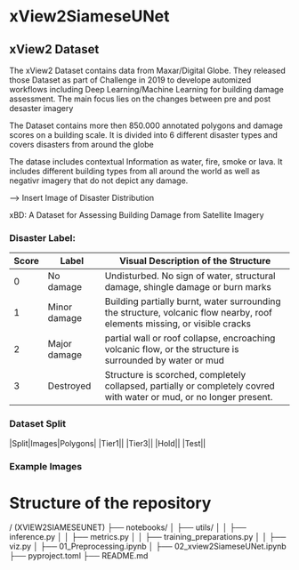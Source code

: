 # xView2SiameseUNet


## xView2 Dataset 
The xView2 Dataset contains data from Maxar/Digital Globe. They released those Dataset as part of Challenge in 2019 to develope automized workflows including Deep Learning/Machine Learning for building damage assessment. The main focus lies on the changes between pre and post desaster imagery

The Dataset contains more then 850.000 annotated polygons and damage scores on a building scale. It is divided into 6 different disaster types and covers disasters from around the globe

The datase includes contextual Information as water, fire, smoke or lava. It includes different building types from all around the world as well as negativr imagery that do not depict any damage.

--> Insert Image of Disaster Distribution

xBD: A Dataset for Assessing Building Damage from Satellite Imagery

### Disaster Label:

| Score | Label | Visual Description of the Structure |
| --- | --- | --- |
| 0 | No damage | Undisturbed. No sign of water, structural damage, shingle damage or burn marks |
| 1 | Minor damage | Building partially burnt, water surrounding the structure, volcanic flow nearby, roof elements missing, or visible cracks |
| 2 | Major damage | partial wall or roof collapse, encroaching volcanic flow, or the structure is surrounded by water or mud |
| 3 | Destroyed | Structure is scorched, completely collapsed, partially or completely covred with water or mud, or no longer present. |

### Dataset Split

|Split|Images|Polygons|
|Tier1||
|Tier3||
|Hold||
|Test||

### Example Images



# Structure of the repository
/ (XVIEW2SIAMESEUNET)
├── notebooks/
│   ├── utils/
│   │   ├── inference.py
│   │   ├── metrics.py
│   │   ├── training_preparations.py
│   │   ├── viz.py
│   ├── 01_Preprocessing.ipynb
│   ├── 02_xview2SiameseUNet.ipynb
├── pyproject.toml
├── README.md

# 
